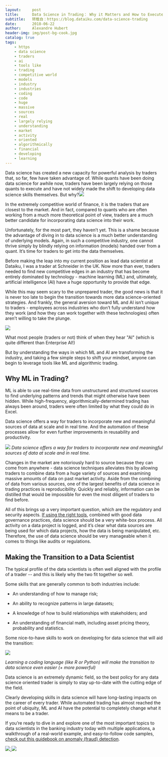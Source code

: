 ```yaml
---
layout:     post
title:      Data Science in Trading： Why it Matters and How to Execute
subtitle:   转载自：https://blog.dataiku.com/data-science-trading
date:       2018-06-22
author:     Alexandre Hubert
header-img: img/post-bg-cook.jpg
catalog: true
tags:
    - https
    - data science
    - traders
    - ai
    - tools like
    - trading
    - competitive world
    - models
    - industry
    - industries
    - coding
    - code
    - huge
    - massive
    - sources
    - real
    - largely relying
    - understanding
    - market
    - activity
    - oriented
    - algorithmically
    - financial
    - developing
    - learning
---
```


Data science has created a new capacity for powerful analysis by traders that, so far, few have taken advantage of. While quants have been doing data science for awhile now, traders have been largely relying on those quants to execute and have not widely made the shift to developing data science skills themselves. But why?![](https://blog.dataiku.com/hs-fs/hubfs/airport-bank-board-534216.jpg?t=1531990875564&width=4325&name=airport-bank-board-534216.jpg)


In the extremely competitive world of finance, it is the traders that are closest to the market. And in fact, compared to quants who are often working from a much more theoretical point of view, traders are a much better candidate for incorporating data science into their work. 

Unfortunately, for the most part, they haven’t yet. This is a shame because the advantage of diving in to data science is a much better understanding of underlying models. Again, in such a competitive industry, one cannot thrive simply by blindly relying on information (models) handed over from a quant. It’s time for traders to get into the data themselves.

Before making the leap into my current position as lead data scientist at Dataiku, I was a trader at Schneider in the UK. Now more than ever, traders needed to find new competitive edges in an industry that has become entirely dominated by technology - machine learning (ML) and, ultimately, artificial intelligence (AI) have a huge opportunity to provide that edge.

While this may seem scary to the unprepared trader, the good news is that it is never too late to begin the transition towards more data science-oriented strategies. And frankly, the general aversion toward ML and AI isn’t unique to traders - employees across industries who don’t fully understand how they work (and how they can work together with these technologies) often aren’t willing to take the plunge.

![](https://blog.dataiku.com/hs-fs/hubfs/ai-terminator.gif?t=1531990875564&width=500&name=ai-terminator.gif)


What most people (traders or not) think of when they hear "AI" (which is quite different than Enterprise AI!)

But by understanding the ways in which ML and AI are transforming the industry, and taking a few simple steps to shift your mindset, anyone can begin to leverage tools like ML and algorithmic trading. 

## Why ML in Trading?

ML is able to use real-time data from unstructured and structured sources to find underlying patterns and trends that might otherwise have been hidden. While high-frequency, algorithmically-determined trading has always been around, traders were often limited by what they could do in Excel.

Data science offers a way for traders to incorporate new and meaningful sources of data at scale and in real time. And the automation of these processes allow for even further improvements in reusability and productivity.

![](https://blog.dataiku.com/hs-fs/hubfs/oryx-financial-planning.jpg?t=1531990875564&width=475&name=oryx-financial-planning.jpg)
*Data science offers a way for traders to incorporate new and meaningful sources of data at scale and in real time.*

Changes in the market are notoriously hard to source because they can come from anywhere - data science techniques alleviates this by allowing traders to combine data from a huge variety of sources and examining massive amounts of data on past market activity. Aside from the combining of data from various sources, one of the largest benefits of data science in trading practices is reproducibility. Quickly and reliably, information can be distilled that would be impossible for even the most diligent of traders to find before.

All of this brings up a very important question, which are the regulatory and security aspects. [If using the right tools](https://pages.dataiku.com/en-us/why-teams-need-data-science-tools), combined with good data governance practices, data science should be a very white-box process. All activity on a data project is logged, and it’s clear what data sources are being used for which data projects, how the data is being manipulated, etc. Therefore, the use of data science should be very manageable when it comes to things like audits or regulations.

## Making the Transition to a Data Scientist

The typical profile of the data scientists is often well aligned with the profile of a trader -- and this is likely why the two fit together so well.

Some skills that are generally common to both industries include:

- An understanding of how to manage risk;

- An ability to recognize patterns in large datasets;

- A knowledge of how to build relationships with stakeholders; and

- An understanding of financial math, including asset pricing theory, probability and statistics.


Some nice-to-have skills to work on developing for data science that will aid the transition:

![](https://blog.dataiku.com/hs-fs/hubfs/python-r.png?t=1531990875564&width=387&name=python-r.png)


*Learning a coding language (like R or Python) will make the transition to data science even easier (+ more powerful)*

Data science is an extremely dynamic field, so the best policy for any data science oriented trader is simply to stay up-to-date with the cutting edge of the field.

Clearly developing skills in data science will have long-lasting impacts on the career of every trader. While automated trading has almost reached the point of ubiquity, ML and AI have the potential to completely change what it means to be a trader.

If you’re ready to dive in and explore one of the most important topics to data scientists in the banking industry today with multiple applications, a walkthrough of a real-world example, and easy-to-follow code samples, [check out this guidebook on anomaly (fraud) detection](https://pages.dataiku.com/anomaly-detection-at-scale-guidebook).

[![](https://no-cache.hubspot.com/cta/default/2123903/d35e3f4e-2a51-4df3-8b2a-705679e0236f.png)
](https://cta-redirect.hubspot.com/cta/redirect/2123903/d35e3f4e-2a51-4df3-8b2a-705679e0236f)
![](https://dc.ads.linkedin.com/collect?pid=37536&fmt=gif)

